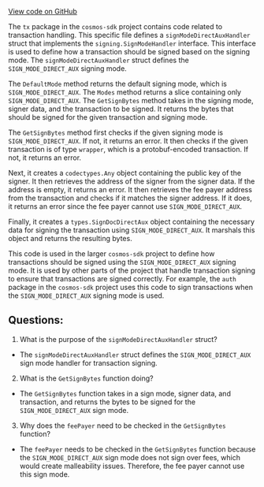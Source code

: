 [View code on GitHub](https://github.com/cosmos/cosmos-sdk.git/x/auth/tx/direct_aux.go)

The `tx` package in the `cosmos-sdk` project contains code related to transaction handling. This specific file defines a `signModeDirectAuxHandler` struct that implements the `signing.SignModeHandler` interface. This interface is used to define how a transaction should be signed based on the signing mode. The `signModeDirectAuxHandler` struct defines the `SIGN_MODE_DIRECT_AUX` signing mode.

The `DefaultMode` method returns the default signing mode, which is `SIGN_MODE_DIRECT_AUX`. The `Modes` method returns a slice containing only `SIGN_MODE_DIRECT_AUX`. The `GetSignBytes` method takes in the signing mode, signer data, and the transaction to be signed. It returns the bytes that should be signed for the given transaction and signing mode.

The `GetSignBytes` method first checks if the given signing mode is `SIGN_MODE_DIRECT_AUX`. If not, it returns an error. It then checks if the given transaction is of type `wrapper`, which is a protobuf-encoded transaction. If not, it returns an error.

Next, it creates a `codectypes.Any` object containing the public key of the signer. It then retrieves the address of the signer from the signer data. If the address is empty, it returns an error. It then retrieves the fee payer address from the transaction and checks if it matches the signer address. If it does, it returns an error since the fee payer cannot use `SIGN_MODE_DIRECT_AUX`.

Finally, it creates a `types.SignDocDirectAux` object containing the necessary data for signing the transaction using `SIGN_MODE_DIRECT_AUX`. It marshals this object and returns the resulting bytes.

This code is used in the larger `cosmos-sdk` project to define how transactions should be signed using the `SIGN_MODE_DIRECT_AUX` signing mode. It is used by other parts of the project that handle transaction signing to ensure that transactions are signed correctly. For example, the `auth` package in the `cosmos-sdk` project uses this code to sign transactions when the `SIGN_MODE_DIRECT_AUX` signing mode is used.
## Questions: 
 1. What is the purpose of the `signModeDirectAuxHandler` struct?
- The `signModeDirectAuxHandler` struct defines the `SIGN_MODE_DIRECT_AUX` sign mode handler for transaction signing.

2. What is the `GetSignBytes` function doing?
- The `GetSignBytes` function takes in a sign mode, signer data, and transaction, and returns the bytes to be signed for the `SIGN_MODE_DIRECT_AUX` sign mode.

3. Why does the `feePayer` need to be checked in the `GetSignBytes` function?
- The `feePayer` needs to be checked in the `GetSignBytes` function because the `SIGN_MODE_DIRECT_AUX` sign mode does not sign over fees, which would create malleability issues. Therefore, the fee payer cannot use this sign mode.